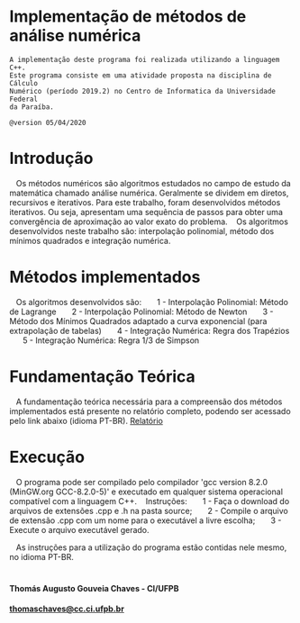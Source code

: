 # Implementação de métodos de análise numérica
    A implementação deste programa foi realizada utilizando a linguagem C++.
    Este programa consiste em uma atividade proposta na disciplina de Cálculo
    Numérico (período 2019.2) no Centro de Informatica da Universidade Federal
    da Paraíba.
    
    @version 05/04/2020   
        
 # Introdução
   Os métodos numéricos são algoritmos estudados no campo de estudo da matemática chamado análise numérica. Geralmente se dividem em diretos, recursivos e iterativos. Para este trabalho, foram desenvolvidos métodos iterativos. Ou seja, apresentam uma sequência de passos para obter uma convergência de aproximação ao valor exato do problema.
   Os algoritmos desenvolvidos neste trabalho são: interpolação polinomial, método dos mínimos quadrados e integração numérica.

 # Métodos implementados
   Os algoritmos desenvolvidos são:
      1 - Interpolação Polinomial: Método de Lagrange
      2 - Interpolação Polinomial: Método de Newton
      3 - Método dos Mínimos Quadrados adaptado a curva exponencial (para extrapolação de tabelas)
      4 - Integração Numérica: Regra dos Trapézios
      5 - Integração Numérica: Regra 1/3 de Simpson
      
 # Fundamentação Teórica
   A fundamentação teórica necessária para a compreensão dos métodos implementados está presente no relatório completo, podendo ser acessado pelo link abaixo (idioma PT-BR).
   [Relatório](https://docs.google.com/document/d/1WbbWKCKr5Jq7FHUmQ5aPXJaPm_R5hMgSMwWjPflTU3I)
   
# Execução
   O programa pode ser compilado pelo compilador 'gcc version 8.2.0 (MinGW.org GCC-8.2.0-5)' e executado em qualquer sistema operacional compatível com a linguagem C++.
   Instruções:
      1 - Faça o download do arquivos de extensões .cpp e .h na pasta source;
      2 - Compile o arquivo de extensão .cpp com um nome para o executável a livre escolha;
      3 - Execute o arquivo executável gerado.
      
   As instruções para a utilização do programa estão contidas nele mesmo, no idioma PT-BR.
   
#   
#### Thomás Augusto Gouveia Chaves - CI/UFPB
#### thomaschaves@cc.ci.ufpb.br
